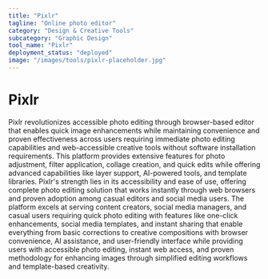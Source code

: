 ```yaml
---
title: "Pixlr"
tagline: "Online photo editor"
category: "Design & Creative Tools"
subcategory: "Graphic Design"
tool_name: "Pixlr"
deployment_status: "deployed"
image: "/images/tools/pixlr-placeholder.jpg"
---
```


# Pixlr

Pixlr revolutionizes accessible photo editing through browser-based editor that enables quick image enhancements while maintaining convenience and proven effectiveness across users requiring immediate photo editing capabilities and web-accessible creative tools without software installation requirements. This platform provides extensive features for photo adjustment, filter application, collage creation, and quick edits while offering advanced capabilities like layer support, AI-powered tools, and template libraries. Pixlr's strength lies in its accessibility and ease of use, offering complete photo editing solution that works instantly through web browsers and proven adoption among casual editors and social media users. The platform excels at serving content creators, social media managers, and casual users requiring quick photo editing with features like one-click enhancements, social media templates, and instant sharing that enable everything from basic corrections to creative compositions with browser convenience, AI assistance, and user-friendly interface while providing users with accessible photo editing, instant web access, and proven methodology for enhancing images through simplified editing workflows and template-based creativity.